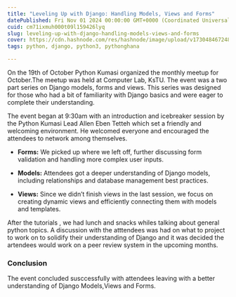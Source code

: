 ```yaml
---
title: "Leveling Up with Django: Handling Models, Views and Forms"
datePublished: Fri Nov 01 2024 00:00:00 GMT+0000 (Coordinated Universal Time)
cuid: cm71ixmuh000t09l159426lyq
slug: leveling-up-with-django-handling-models-views-and-forms
cover: https://cdn.hashnode.com/res/hashnode/image/upload/v1730484672484/9a544183-05b8-4f29-ab81-2440199f6e24.png
tags: python, django, python3, pythonghana

---
```


On the 19th of October Python Kumasi organized the monthly meetup for October.The meetup was held at Computer Lab, KsTU. The event was a two part series on Django models, forms and views. This series was designed for those who had a bit of familiarity with Django basics and were eager to complete their understanding.

The event began at 9:30am with an introduction and icebreaker session by the Python Kumasi Lead Allen Eben Tetteh which set a friendly and welcoming environment. He welcomed everyone and encouraged the attendees to network among themselves.

* **Forms:** We picked up where we left off, further discussing form validation and handling more complex user inputs.
    
* **Models:** Attendees got a deeper understanding of Django models, including relationships and database management best practices.
    
* **Views:** Since we didn’t finish views in the last session, we focus on creating dynamic views and efficiently connecting them with models and templates.
    

After the tutorials , we had lunch and snacks whiles talking about general python topics. A discussion with the atttendees was had on what to project to work on to solidify their understanding of Django and it was decided the artendees would work on a peer review system in the upcoming months.

### Conclusion

The event concluded susccessfully with attendees leaving with a better understanding of Django Models,Views and Forms.